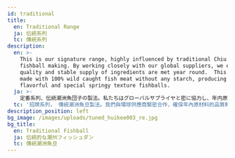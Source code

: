 ```yaml
---
id: traditional
title:
  en: Traditional Range
  ja: 伝統系列
  tc: 傳統系列
description:
  en: >-
    This is our signature range, highly influenced by traditional Chiu Chow
    fishball making. By working closely with our global suppliers, we ensure the
    quality and stable supply of ingredients are met year round.  This range is
    made with 100% wild caught fish meat without any starch, producing fresh
    flavorful and special springy texture fishballs.
  ja: >-
    定番系列、伝統潮洲魚団子の製法。私たちはグローバルサプライヤと密に協力し、年内原材料の品質と供給を安定確保。100％魚の肉による製造し、片栗粉を一切追加せず、味のよい、口当たりやわらかい魚団子。
  tc: '招牌系列， 傳統潮洲魚旦製法。我們與環球供應商緊密合作，確保年內原材料的品質和供應穩定。100%純魚肉製造，沒有任何澱粉, 造出滋味，口感鬆化的魚旦。'
description_position: left
bg_image: /images/uploads/tuned_huikee003_re.jpg
bg_title:
  en: Traditional Fishball
  ja: 伝統的な潮州フィッシュダン
  tc: 傳統潮洲魚旦
---
```


